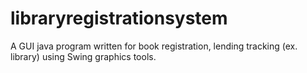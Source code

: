 # libraryregistrationsystem

A GUI java program written for book registration, lending tracking (ex. library) using Swing graphics tools.
